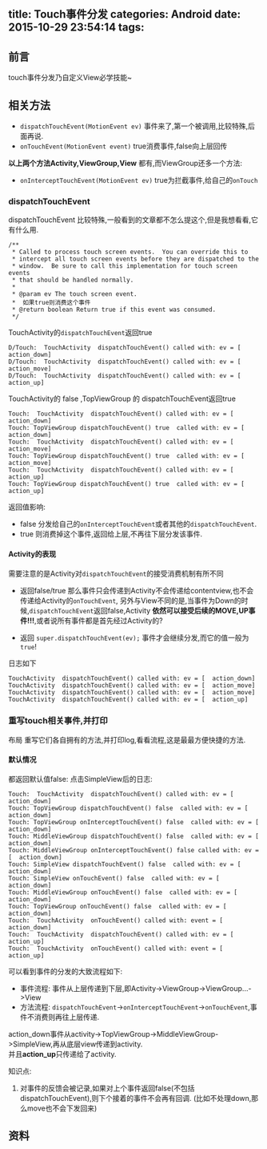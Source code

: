 title: Touch事件分发
categories: Android
date: 2015-10-29 23:54:14
tags:
---




## 前言

touch事件分发乃自定义View必学技能~
<!-- more -->


## 相关方法

- `dispatchTouchEvent(MotionEvent ev)` 事件来了,第一个被调用,比较特殊,后面再说.
- `onTouchEvent(MotionEvent event)` true消费事件,false向上层回传

 **以上两个方法Activity,ViewGroup,View** 都有,而ViewGroup还多一个方法:  

- `onInterceptTouchEvent(MotionEvent ev)`  true为拦截事件,给自己的`onTouch`



### dispatchTouchEvent

dispatchTouchEvent 比较特殊,一般看到的文章都不怎么提这个,但是我想看看,它有什么用.  

```
/**  
 * Called to process touch screen events.  You can override this to
 * intercept all touch screen events before they are dispatched to the
 * window.  Be sure to call this implementation for touch screen events
 * that should be handled normally.
 *
 * @param ev The touch screen event.
 *  如果true则消费这个事件
 * @return boolean Return true if this event was consumed.
 */
```

TouchActivity的`dispatchTouchEvent`返回true
```
D/Touch:  TouchActivity  dispatchTouchEvent() called with: ev = [  action_down]
D/Touch:  TouchActivity  dispatchTouchEvent() called with: ev = [  action_move]
D/Touch:  TouchActivity  dispatchTouchEvent() called with: ev = [  action_up]
```

TouchActivity的 false ,TopViewGroup 的 dispatchTouchEvent返回true
```
Touch:  TouchActivity  dispatchTouchEvent() called with: ev = [  action_down]
Touch: TopViewGroup dispatchTouchEvent() true  called with: ev = [  action_down]
Touch:  TouchActivity  dispatchTouchEvent() called with: ev = [  action_move]
Touch: TopViewGroup dispatchTouchEvent() true  called with: ev = [  action_move]
Touch:  TouchActivity  dispatchTouchEvent() called with: ev = [  action_up]
Touch: TopViewGroup dispatchTouchEvent() true  called with: ev = [  action_up]
```

返回值影响:
- false 分发给自己的`onInterceptTouchEvent`或者其他的`dispatchTouchEvent`.  
- true 则消费掉这个事件,返回给上层,不再往下层分发该事件.  


#### Activity的表现
需要注意的是Activity对`dispatchTouchEvent`的接受消费机制有所不同

- 返回false/true 那么事件只会传递到Activity不会传递给contentview,也不会传递给Activity的`onTouchEvent`, 另外与View不同的是,当事件为Down的时候,`dispatchTouchEvent`返回false,Activity **依然可以接受后续的MOVE,UP事件!!!**,或者说所有事件都是首先经过Activity的?

- 返回 `super.dispatchTouchEvent(ev);` 事件才会继续分发,而它的值一般为`true`!

日志如下
```
TouchActivity  dispatchTouchEvent() called with: ev = [  action_down]
TouchActivity  dispatchTouchEvent() called with: ev = [  action_move]
TouchActivity  dispatchTouchEvent() called with: ev = [  action_move]
TouchActivity  dispatchTouchEvent() called with: ev = [  action_up]
```

### 重写touch相关事件,并打印

布局
重写它们各自拥有的方法,并打印log,看看流程,这是最最方便快捷的方法.

#### 默认情况
都返回默认值false:
点击SimpleView后的日志:
```
Touch:  TouchActivity  dispatchTouchEvent() called with: ev = [  action_down]
Touch: TopViewGroup dispatchTouchEvent() false  called with: ev = [  action_down]
Touch: TopViewGroup onInterceptTouchEvent() false  called with: ev = [  action_down]
Touch: MiddleViewGroup dispatchTouchEvent() false  called with: ev = [  action_down]
Touch: MiddleViewGroup onInterceptTouchEvent() false called with: ev = [  action_down]
Touch: SimpleView dispatchTouchEvent() false  called with: ev = [  action_down]
Touch: SimpleView onTouchEvent() false  called with: ev = [  action_down]
Touch: MiddleViewGroup onTouchEvent() false  called with: ev = [  action_down]
Touch: TopViewGroup onTouchEvent() false  called with: ev = [  action_down]
Touch:  TouchActivity  onTouchEvent() called with: event = [  action_down]
Touch:  TouchActivity  dispatchTouchEvent() called with: ev = [  action_up]
Touch:  TouchActivity  onTouchEvent() called with: event = [  action_up]
```

可以看到事件的分发的大致流程如下:  
- 事件流程: 事件从上层传递到下层,即Activity->ViewGroup->ViewGroup...->View
- 方法流程: `dispatchTouchEvent`->`onInterceptTouchEvent`->`onTouchEvent`,事件不消费则再往上层传递.  

action_down事件从activity->TopViewGroup->MiddleViewGroup->SimpleView,再从底层view传递到activity.  
并且**action_up**只传递给了activity.  

知识点:
1. 对事件的反馈会被记录,如果对上个事件返回false(不包括dispatchTouchEvent),则下个接着的事件不会再有回调. (比如不处理down,那么move也不会下发回来)






## 资料
